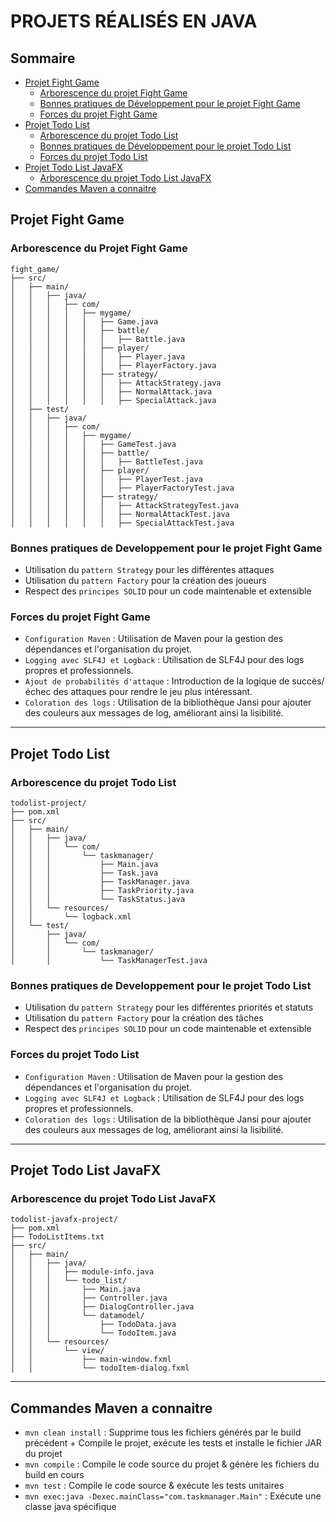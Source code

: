# PROJETS RÉALISÉS EN JAVA

## Sommaire

* [Projet Fight Game](#projet-fight-game)
  * [Arborescence du projet Fight Game](#arborescence-du-projet-fight-game)
  * [Bonnes pratiques de Développement pour le projet Fight Game](#bonnes-pratiques-de-developpement-pour-le-projet-fight-game)
  * [Forces du projet Fight Game](#forces-du-projet-fight-game)
* [Projet Todo List](#projet-todo-list)
  * [Arborescence du projet Todo List](#arborescence-du-projet-todo-list)
  * [Bonnes pratiques de Développement pour le projet Todo List](#bonnes-pratiques-de-developpement-pour-le-projet-todo-list)
  * [Forces du projet Todo List](#forces-du-projet-todo-list)
* [Projet Todo List JavaFX](#projet-todo-list-javafx)
  * [Arborescence du projet Todo List JavaFX](#arborescence-du-projet-todo-list-javafx)
* [Commandes Maven a connaitre](#commandes-maven-a-connaitre)

## Projet Fight Game

### Arborescence du Projet Fight Game
```
fight_game/
├── src/
│   ├── main/
│   │   ├── java/
│   │   │   ├── com/
│   │   │   │   ├── mygame/
│   │   │   │   │   ├── Game.java
│   │   │   │   │   ├── battle/
│   │   │   │   │   │   ├── Battle.java
│   │   │   │   │   ├── player/
│   │   │   │   │   │   ├── Player.java
│   │   │   │   │   │   ├── PlayerFactory.java
│   │   │   │   │   ├── strategy/
│   │   │   │   │   │   ├── AttackStrategy.java
│   │   │   │   │   │   ├── NormalAttack.java
│   │   │   │   │   │   ├── SpecialAttack.java
│   ├── test/
│   │   ├── java/
│   │   │   ├── com/
│   │   │   │   ├── mygame/
│   │   │   │   │   ├── GameTest.java
│   │   │   │   │   ├── battle/
│   │   │   │   │   │   ├── BattleTest.java
│   │   │   │   │   ├── player/
│   │   │   │   │   │   ├── PlayerTest.java
│   │   │   │   │   │   ├── PlayerFactoryTest.java
│   │   │   │   │   ├── strategy/
│   │   │   │   │   │   ├── AttackStrategyTest.java
│   │   │   │   │   │   ├── NormalAttackTest.java
│   │   │   │   │   │   ├── SpecialAttackTest.java
```

### Bonnes pratiques de Developpement pour le projet Fight Game
- Utilisation du `pattern Strategy` pour les différentes attaques
- Utilisation du `pattern Factory` pour la création des joueurs
- Respect des `principes SOLID` pour un code maintenable et extensible

### Forces du projet Fight Game
- `Configuration Maven` : Utilisation de Maven pour la gestion des dépendances et l'organisation du projet.
- `Logging avec SLF4J et Logback` : Utilisation de SLF4J pour des logs propres et professionnels.
- `Ajout de probabilités d'attaque` : Introduction de la logique de succès/échec des attaques pour rendre le jeu plus intéressant.
- `Coloration des logs` : Utilisation de la bibliothèque Jansi pour ajouter des couleurs aux messages de log, améliorant ainsi la lisibilité.

---

## Projet Todo List

### Arborescence du projet Todo List
```
todolist-project/
├── pom.xml
├── src/
│   ├── main/
│   │   ├── java/
│   │   │   └── com/
│   │   │       └── taskmanager/
│   │   │           ├── Main.java
│   │   │           ├── Task.java
│   │   │           ├── TaskManager.java
│   │   │           ├── TaskPriority.java
│   │   │           └── TaskStatus.java
│   │   └── resources/
│   │       └── logback.xml
│   └── test/
│       ├── java/
│       │   └── com/
│       │       └── taskmanager/
│       │           └── TaskManagerTest.java
```

### Bonnes pratiques de Developpement pour le projet Todo List
- Utilisation du `pattern Strategy` pour les différentes priorités et statuts
- Utilisation du `pattern Factory` pour la création des tâches
- Respect des `principes SOLID` pour un code maintenable et extensible

### Forces du projet Todo List
- `Configuration Maven` : Utilisation de Maven pour la gestion des dépendances et l'organisation du projet.
- `Logging avec SLF4J et Logback` : Utilisation de SLF4J pour des logs propres et professionnels.
- `Coloration des logs` : Utilisation de la bibliothèque Jansi pour ajouter des couleurs aux messages de log, améliorant ainsi la lisibilité.

---

## Projet Todo List JavaFX

### Arborescence du projet Todo List JavaFX
```
todolist-javafx-project/
├── pom.xml
├── TodoListItems.txt
├── src/
│   ├── main/
│   │   ├── java/
│   │   │   ├── module-info.java
│   │   │   └── todo_list/
│   │   │       ├── Main.java
│   │   │       ├── Controller.java
│   │   │       ├── DialogController.java
│   │   │       └── datamodel/
│   │   │           ├── TodoData.java
│   │   │           └── TodoItem.java
│   │   └── resources/
│   │       └── view/
│   │           ├── main-window.fxml
│   │           └── todoItem-dialog.fxml
```

---

## Commandes Maven a connaitre

- `mvn clean install` : Supprime tous les fichiers générés par le build précédent + Compile le projet, exécute les tests et installe le fichier JAR du projet
- `mvn compile` : Compile le code source du projet & génère les fichiers du build en cours
- `mvn test` : Compile le code source & exécute les tests unitaires
- `mvn exec:java -Dexec.mainClass="com.taskmanager.Main"` : Exécute une classe java spécifique
